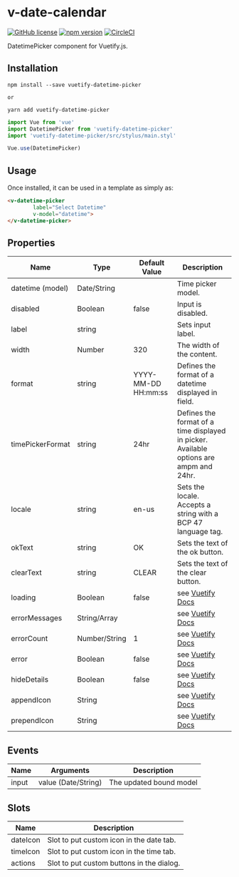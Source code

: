 # v-date-calendar
[![GitHub license](https://img.shields.io/badge/license-MIT-blue.svg)](https://github.com/darrenfang/vuetify-datetime-picker/blob/master/LICENSE)
[![npm version](https://img.shields.io/npm/v/vuetify-datetime-picker.svg?style=flat)](https://www.npmjs.com/package/vuetify-datetime-picker)
[![CircleCI](https://img.shields.io/circleci/project/github/darrenfang/vuetify-datetime-picker.svg)](https://circleci.com/gh/darrenfang/vuetify-datetime-picker)

DatetimePicker component for Vuetify.js.

## Installation

```shell
npm install --save vuetify-datetime-picker

or

yarn add vuetify-datetime-picker
```

```js
import Vue from 'vue'
import DatetimePicker from 'vuetify-datetime-picker'
import 'vuetify-datetime-picker/src/stylus/main.styl'

Vue.use(DatetimePicker)
```

## Usage

Once installed, it can be used in a template as simply as:

```html
<v-datetime-picker
        label="Select Datetime"
        v-model="datetime">
</v-datetime-picker>
```

## Properties

|        Name        |  Type         |    Default Value    |                         Description                                                    |
| ------------------ | ------------- | ------------------- | -------------------------------------------------------------------------------------- |
| datetime (model)   | Date/String   |                     | Time picker model.                                                                     |
| disabled           | Boolean       | false               | Input is disabled.                                                                     |
| label              | string        |                     | Sets input label.                                                                      |
| width              | Number        | 320                 | The width of the content.                                                              |
| format             | string        | YYYY-MM-DD HH:mm:ss | Defines the format of a datetime displayed in field.                                   |
| timePickerFormat   | string        | 24hr                | Defines the format of a time displayed in picker. Available options are ampm and 24hr. |
| locale             | string        | en-us               | Sets the locale. Accepts a string with a BCP 47 language tag.                          |
| okText             | string        | OK                  | Sets the text of the ok button.                                                        |
| clearText          | string        | CLEAR               | Sets the text of the clear button.                                                     |
| loading            | Boolean | false | see [Vuetify Docs](https://vuetifyjs.com/zh-Hans/components/text-fields "Vuetify Docs") |
| errorMessages      | String/Array | | see [Vuetify Docs](https://vuetifyjs.com/zh-Hans/components/text-fields "Vuetify Docs") |
| errorCount         | Number/String | 1 | see [Vuetify Docs](https://vuetifyjs.com/zh-Hans/components/text-fields "Vuetify Docs") |
| error              | Boolean | false | see [Vuetify Docs](https://vuetifyjs.com/zh-Hans/components/text-fields "Vuetify Docs") |
| hideDetails        | Boolean | false | see [Vuetify Docs](https://vuetifyjs.com/zh-Hans/components/text-fields "Vuetify Docs") |
| appendIcon         | String | | see [Vuetify Docs](https://vuetifyjs.com/zh-Hans/components/text-fields "Vuetify Docs") |
| prependIcon        | String | | see [Vuetify Docs](https://vuetifyjs.com/zh-Hans/components/text-fields "Vuetify Docs") |

## Events

|    Name    |    Arguments           |       Description        |
| -----------| -----------------------| ------------------------ |
| input      | value (Date/String)    | The updated bound model  |

## Slots

|    Name    |       Description                         |
| -----------| ----------------------------------------- |
| dateIcon   | Slot to put custom icon in the date tab.  |
| timeIcon   | Slot to put custom icon in the time tab.  |
| actions    | Slot to put custom buttons in the dialog. |
